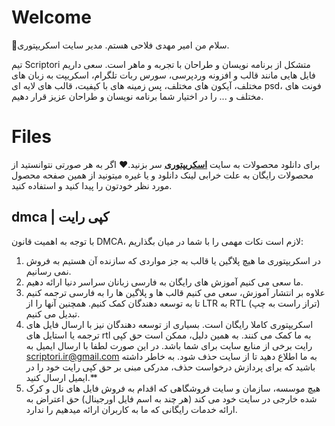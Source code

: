# Welcome

👋سلام من امیر مهدی فلاحی هستم. مدیر سایت اسکریپتوری.

تیم Scriptori متشکل از برنامه نویسان و طراحان با تجربه و ماهر است. سعی داریم فایل هایی مانند قالب و افزونه وردپرسی، سورس ربات تلگرام، اسکریپت به زبان های مختلف، آیکون های مختلف، پس زمینه های با کیفیت، قالب های لایه ای psd، فونت های مختلف و ... را در اختیار شما برنامه نویسان و طراحان عزیز قرار دهیم.
# Files

برای دانلود محصولات به سایت **[اسکریپتوری](https://scriptori.ir/)** سر بزنید.❤️
اگر به هر صورتی نتوانستید از محصولات رایگان به علت خرابی لینک دانلود و یا غیره میتونید از همین صفحه محصول مورد نظر خودتون را پیدا کنید و استفاده کنید.
## dmca | کپی رایت
با توجه به اهمیت قانون DMCA، لازم است نکات مهمی را با شما در میان بگذاریم:


 1. در اسکریپتوری ما هیچ پلاگین یا قالب به جز مواردی که سازنده آن هستیم به فروش نمی رسانیم.
 2. ما سعی می کنیم آموزش های رایگان به فارسی زبانان سراسر دنیا ارائه دهیم.
 3. علاوه بر انتشار آموزش، سعی می کنیم قالب ها و پلاگین ها را به فارسی ترجمه کنیم تا به توسعه دهندگان کمک کنیم. همچنین آنها را از LTR به RTL (تراز راست به چپ) تبدیل می کنیم.
 4. اسکریپتوری کاملا رایگان است. بسیاری از توسعه دهندگان نیز با ارسال فایل های ترجمه یا استایل های rtl به ما کمک می کنند. به همین دلیل، ممکن است حق کپی رایت برخی از منابع سایت برای شما باشد. در این صورت لطفا با ارسال ایمیل به scriptori.ir@gmail.com به ما اطلاع دهید تا از سایت حذف شود. به خاطر داشته باشید که برای پردازش درخواست حذف، مدرکی مبنی بر حق کپی رایت خود را در ایمیل ارسال کنید.**
 5. هیچ موسسه، سازمان و سایت فروشگاهی که اقدام به فروش فایل های نال و کرک شده خارجی در سایت خود می کند (هر چند به اسم فایل اورجینال) حق اعتراض به ارائه خدمات رایگانی که ما به کاربران ارائه میدهیم را ندارد.

